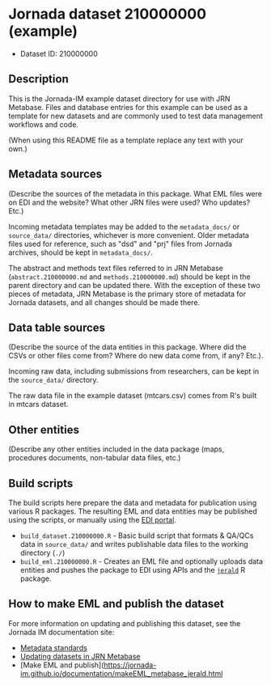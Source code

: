 # Jornada dataset 210000000 (example)

* Dataset ID: 210000000

## Description

This is the Jornada-IM example dataset directory for use with JRN Metabase. Files and database entries for this example can be used as a template for new datasets and are commonly used to test data management workflows and code.

(When using this README file as a template replace any text with your own.)

## Metadata sources

(Describe the sources of the metadata in this package. What EML files were
on EDI and the website? What other JRN files were used? Who updates? Etc.)

Incoming metadata templates may be added to the `metadata_docs/` or 
`source_data/` directories, whichever is more convenient. Older metadata 
files used for reference, such as "dsd" and "prj" files from Jornada archives, should be kept in `metadata_docs/`. 

The abstract and methods text files referred to in JRN Metabase (`abstract.210000000.md` and `methods.210000000.md`) should be kept in the parent directory and can be updated there. With the exception of these two pieces of metadata, JRN Metabase is the primary store of metadata for Jornada datasets, and all changes should be made there.

## Data table sources

(Describe the source of the data entities in this package. Where did the 
CSVs or other files come from? Where do new data come from, if any? Etc.).

Incoming raw data, including submissions from researchers, can be kept in
the `source_data/` directory.

The raw data file in the example dataset (mtcars.csv) comes from R's built in mtcars dataset.

## Other entities

(Describe any other entities included in the data package (maps, procedures 
documents, non-tabular data files, etc.)

## Build scripts

The build scripts here prepare the data and metadata for publication using various R packages. The resulting EML and data entities may be published using the scripts, or manually using the [EDI portal](https://portal-s.edirepository.org).

* `build_dataset.210000000.R` - Basic build script that formats & QA/QCs data in `source_data/` and writes publishable data files to the working directory (`./`)
* `build_eml.210000000.R` - Creates an EML file and optionally uploads data
entities and pushes the package to EDI using APIs and the [`jerald`](https://github.com/jornada-im/jerald) R package.

## How to make EML and publish the dataset

For more information on updating and publishing this dataset, see the Jornada IM documentation site:

* [Metadata standards](https://jornada-im.github.io/documentation/jornada_metadata_standards.html)
* [Updating datasets in JRN Metabase](https://jornada-im.github.io/documentation/jrn_metabase_create_update_dataset.html)
* [Make EML and publish](https://jornada-im.github.io/documentation/makeEML_metabase_jerald.html
